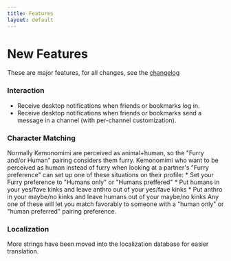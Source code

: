 ```yaml
---
title: Features
layout: default
---
```

# New Features
These are major features, for all changes, see the [changelog](wiki/development/CHANGELOG.md)

### Interaction
* Receive desktop notifications when friends or bookmarks log in.
* Receive desktop notifications when friends or bookmarks send a message in a channel (with per-channel customization).

### Character Matching
Normally Kemonomimi are perceived as animal+human, so the "Furry and/or Human" pairing considers them furry. Kemonomimi who want to be perceived as human instead of furry when looking at a partner's "Furry preference" can set up one of these situations on their profile:
    * Set your Furry preference to "Humans only" or "Humans preffered"
    * Put humans in your yes/fave kinks and leave anthro out of your yes/fave kinks
    * Put anthro in your maybe/no kinks and leave humans out of your maybe/no kinks
    Any one of these will let you match favorably to someone with a "human only" or "human preferred" pairing preference.

### Localization
More strings have been moved into the localization database for easier translation.
